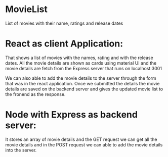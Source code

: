 # MovieList
List of movies with their name, ratings and release dates 
# React as client Application:
  That shows a list of movies with the names, rating and with the release dates. All the movie details are shown as cards using material UI and the movie details are fetch from the Express server
  that runs on localhost:3001
  
  We can also able to add the movie details to the server through the form that was in the react application. Once we submitted the details the movie details are saved on the backend server and gives the 
  updated movie list to the fronend as the response.
  
# Node with Express as backend server:
  It stores an array of movie details and the GET request we can get all the movie details and in the POST request we can able to add the movie details into the server.
